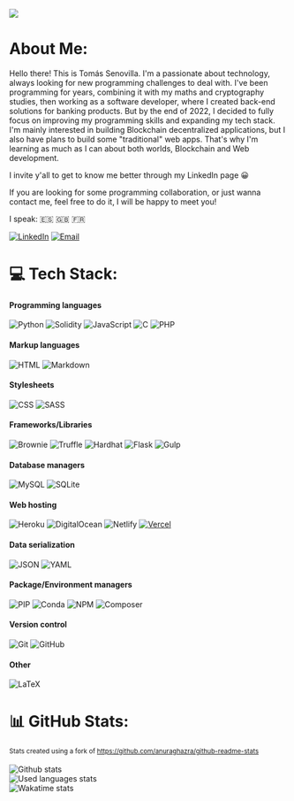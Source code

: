[![](https://visitcount.itsvg.in/api?id=tsenovilla&icon=0&color=4)](https://visitcount.itsvg.in) 
# About Me:   
Hello there! This is Tomás Senovilla. I'm a passionate about technology, always looking for new programming challenges to deal with.
I've been programming for years, combining it with my maths and cryptography studies, then working as a software developer, where I created back-end solutions for banking products. But by the end of 2022, I decided to fully focus on improving my programming skills and expanding my tech stack. I'm mainly interested in building Blockchain decentralized applications, but I also have plans to build some "traditional" web apps. That's why I'm learning as much as I can about both worlds, Blockchain and Web development. 

I invite y'all to get to know me better through my LinkedIn page :grinning:

If you are looking for some programming collaboration, or just wanna contact me, feel free to do it, I will be happy to meet you! 

I speak: :es: :uk: :fr:

[![LinkedIn](https://img.shields.io/badge/-LinkedIn-0077B5?style=for-the-badge&logo=linkedin&logoColor=white)](https://www.linkedin.com/in/tomás-senovilla-polo-3989a9187)
[![Email](https://img.shields.io/badge/-Email-D14836?style=for-the-badge&logo=mail.ru&logoColor=white)](mailto:tspscgs@gmail.com)

# 💻 Tech Stack:
#### Programming languages
![Python](https://img.shields.io/badge/python-3670A0?style=for-the-badge&logo=python&logoColor=ffdd54) 
![Solidity](https://img.shields.io/badge/Solidity-%23363636.svg?style=for-the-badge&logo=solidity&logoColor=white) 
![JavaScript](https://img.shields.io/badge/javascript-%23323330.svg?style=for-the-badge&logo=javascript&logoColor=%23F7DF1E) 
![C](https://img.shields.io/badge/c-%2300599C.svg?style=for-the-badge&logo=c&logoColor=white) 
![PHP](https://img.shields.io/badge/php-%23777BB4.svg?style=for-the-badge&logo=php&logoColor=white)
#### Markup languages
![HTML](https://img.shields.io/badge/html-%23E34F26.svg?style=for-the-badge&logo=html5&logoColor=white)
![Markdown](https://img.shields.io/badge/markdown-%23000000.svg?style=for-the-badge&logo=markdown&logoColor=white)
#### Stylesheets
![CSS](https://img.shields.io/badge/css-%231572B6.svg?style=for-the-badge&logo=css3&logoColor=white)
![SASS](https://img.shields.io/badge/SASS-hotpink.svg?style=for-the-badge&logo=SASS&logoColor=white)
#### Frameworks/Libraries
![Brownie](https://img.shields.io/badge/-Brownie-795548?style=for-the-badge&logo=python&logoColor=white)
![Truffle](https://img.shields.io/badge/-Truffle-5E5E5E?style=for-the-badge&logo=ethereum&logoColor=white)
![Hardhat](https://img.shields.io/badge/-Hardhat-F68535?style=for-the-badge&logo=ethereum&logoColor=white)
![Flask](https://img.shields.io/badge/flask-%23000.svg?style=for-the-badge&logo=flask&logoColor=white)
![Gulp](https://img.shields.io/badge/GULP-%23CF4647.svg?style=for-the-badge&logo=gulp&logoColor=white)
#### Database managers
![MySQL](https://img.shields.io/badge/mysql-%2300f.svg?style=for-the-badge&logo=mysql&logoColor=white) 
![SQLite](https://img.shields.io/badge/sqlite-%2307405e.svg?style=for-the-badge&logo=sqlite&logoColor=white)
#### Web hosting
![Heroku](https://img.shields.io/badge/heroku-%23430098.svg?style=for-the-badge&logo=heroku&logoColor=white) 
![DigitalOcean](https://img.shields.io/badge/DigitalOcean-%230167ff.svg?style=for-the-badge&logo=digitalOcean&logoColor=white)
![Netlify](https://img.shields.io/badge/netlify-%23000000.svg?style=for-the-badge&logo=netlify&logoColor=#00C7B7) 
[![Vercel](https://img.shields.io/badge/-Vercel-000000?style=for-the-badge&logo=vercel&logoColor=white)](https://vercel.com/)
#### Data serialization
![JSON](https://img.shields.io/badge/-JSON-000000?style=for-the-badge&logo=json&logoColor=white)
![YAML](https://img.shields.io/badge/-YAML-000000?style=for-the-badge&logo=yaml&logoColor=white)
#### Package/Environment managers
![PIP](https://img.shields.io/badge/-PIP-3776AB?style=for-the-badge&logo=pypi&logoColor=white)
![Conda](https://img.shields.io/badge/-Conda-44A833?style=for-the-badge&logo=anaconda&logoColor=white)
![NPM](https://img.shields.io/badge/NPM-%23000000.svg?style=for-the-badge&logo=npm&logoColor=white)
![Composer](https://img.shields.io/badge/-Composer-885630?style=for-the-badge&logo=composer&logoColor=white)

#### Version control
![Git](https://camo.githubusercontent.com/61ccaa7fd5962acc1e505bf3492e34d5811c8316d86f07e0491fc69d8958b74b/68747470733a2f2f696d672e736869656c64732e696f2f62616467652f2d4769742d3030303f7374796c653d666f722d7468652d6261646765266c6f676f3d676974)
![GitHub](https://camo.githubusercontent.com/851717fe1659e3f6c285f37a7793de4197340d3a5cf8fdcde12577cdcf2afcf9/68747470733a2f2f696d672e736869656c64732e696f2f62616467652f2d4769744875622d3030303f7374796c653d666f722d7468652d6261646765266c6f676f3d676974687562)
#### Other
![LaTeX](https://img.shields.io/badge/latex-%23008080.svg?style=for-the-badge&logo=latex&logoColor=white)

# 📊 GitHub Stats:
<sub>Stats created using a fork of https://github.com/anuraghazra/github-readme-stats</sub><br/><br/>
![Github stats](https://github-stats-tsenovilla.vercel.app/api?username=tsenovilla&theme=onedark&custom_title=My%20Stats%20😸&show_icons=true&include_all_commits=true)<br/>
![Used languages stats](https://github-stats-tsenovilla.vercel.app/api/top-langs/?username=tsenovilla&layout=donut&theme=onedark&langs_count=20&custom_title=Most%20used%20%languages%20⌨️)<br/>
![Wakatime stats](https://github-stats-tsenovilla.vercel.app/api/wakatime?username=tsenovilla&theme=onedark&custom_title=Coding%20time%20⏰%20%20(via%20wakatime.com))
